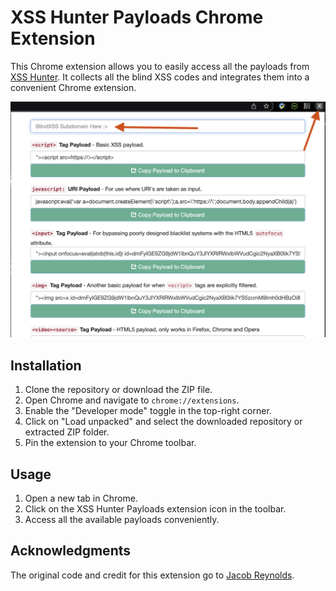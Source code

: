 # XSS Hunter Payloads Chrome Extension

This Chrome extension allows you to easily access all the payloads from [XSS Hunter](https://bxsshunter.com/). It collects all the blind XSS codes and integrates them into a convenient Chrome extension.

![Blindxss in your browser ](https://github.com/daniyyell-dev/XSS-Hunter-V2/raw/main/logo.png)


## Installation

1. Clone the repository or download the ZIP file.
2. Open Chrome and navigate to `chrome://extensions`.
3. Enable the "Developer mode" toggle in the top-right corner.
4. Click on "Load unpacked" and select the downloaded repository or extracted ZIP folder.
5. Pin the extension to your Chrome toolbar.

## Usage

1. Open a new tab in Chrome.
2. Click on the XSS Hunter Payloads extension icon in the toolbar.
3. Access all the available payloads conveniently.

## Acknowledgments

The original code and credit for this extension go to [Jacob Reynolds](https://github.com/JacobReynolds/xssHunterExtension).
